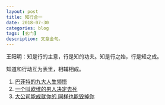 ```yaml
---
layout: post
title: 知行合一
date: 2018-07-30
categories: blog
tags: [玄门]
description: 文章金句。
---
```


王阳明：知是行的主意，行是知的功夫。知是行之始，行是知之成。


知道和行动互为表里，相辅相成。

1. [巴菲特的九大人生领悟](https://mp.weixin.qq.com/s/s2UOVJaWnwdlJ9SfgnOciA)
1. [一个叫欧维的男人决定去死](https://mp.weixin.qq.com/s/umRECEvKxKRg8nRDaY06EQ)
1. [大公司能成就你的 同样也能毁掉你](https://mp.weixin.qq.com/s/X2b9WBxvIuc_VUC1-SU9tg)


